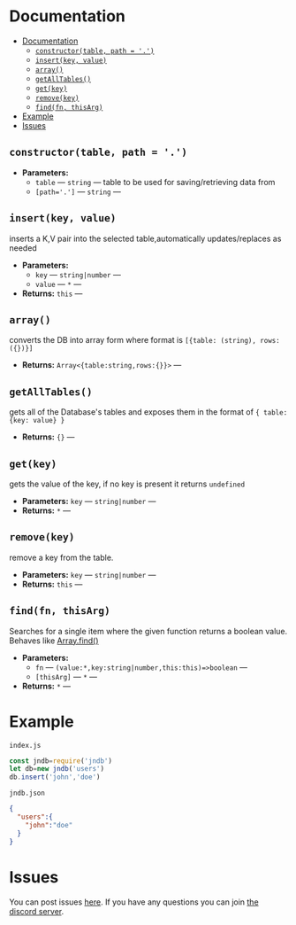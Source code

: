 # Documentation
- [Documentation](#documentation)
  - [`constructor(table, path = '.')`](#constructortable-path)
  - [`insert(key, value)`](#insertkey-value)
  - [`array()`](#array)
  - [`getAllTables()`](#getalltables)
  - [`get(key)`](#getkey)
  - [`remove(key)`](#removekey)
  - [`find(fn, thisArg)`](#findfn-thisarg)
- [Example](#example)
- [Issues](#issues)


## `constructor(table, path = '.')`

 * **Parameters:**
   * `table` — `string` — table to be used for saving/retrieving data from
   * `[path='.']` — `string` — 

## `insert(key, value)`

inserts a K,V pair into the selected table,automatically updates/replaces as needed

 * **Parameters:**
   * `key` — `string|number` — 
   * `value` — `*` — 
 * **Returns:** `this` — 

## `array()`

converts the DB into array form where format is ``[{table: (string), rows: ({})}]``

 * **Returns:** `Array<{table:string,rows:{}}>` — 

## `getAllTables()`

gets all of the Database's tables and exposes them in the format of `{ table:{key: value} }`

 * **Returns:** `{}` — 

## `get(key)`

gets the value of the key, if no key is present it returns `undefined`

 * **Parameters:** `key` — `string|number` — 
 * **Returns:** `*` — 

## `remove(key)`

remove a key from the table.

 * **Parameters:** `key` — `string|number` — 
 * **Returns:** `this` — 

## `find(fn, thisArg)`
Searches for a single item where the given function returns a boolean value. Behaves like
[Array.find()](https://developer.mozilla.org/en-US/docs/Web/JavaScript/Reference/Global_Objects/Array/find)

 * **Parameters:**
   * `fn` — `(value:*,key:string|number,this:this)=>boolean` — 
   * `[thisArg]` — `*` — 
 * **Returns:** `*` — 

# Example
`index.js`
```js
const jndb=require('jndb')
let db=new jndb('users')
db.insert('john','doe')
```
`jndb.json`
```json
{
  "users":{
    "john":"doe"
  }
}
```

# Issues
You can post issues [here](https://github.com/DeltaRade/jndb/issues).
If you have any questions you can join [the discord server](https://discord.gg/6n4Eda5).